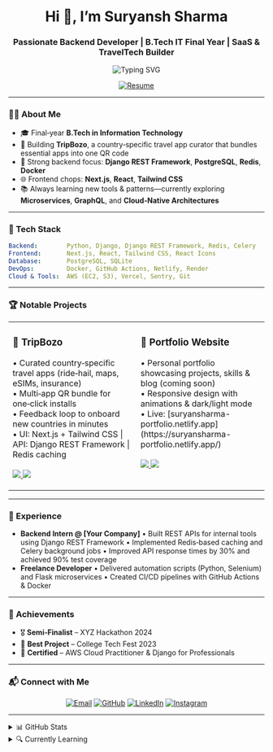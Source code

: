 
<h1 align="center">Hi 👋, I’m Suryansh Sharma</h1>
<h3 align="center">Passionate Backend Developer | B.Tech IT Final Year | SaaS & TravelTech Builder</h3>

<p align="center">
  <img src="https://readme-typing-svg.demolab.com?font=Roboto+Mono&size=24&pause=1000&color=0F2330&background=F7F7F7&width=600&lines=Backend+%7C+Django+%26+DRF+%7C+PostgreSQL;Next.js+%7C+Tailwind+CSS+%7C+React;Always+Learning+%26+Building+!" alt="Typing SVG" />
</p>

<p align="center">
  <a href="https://suryansharma-portfolio.netlify.app/Resume.pdf">
    <img src="https://img.shields.io/badge/📄%20Download%20Resume-007ACC?style=for-the-badge&logo=github&logoColor=white" alt="Resume" />
  </a>
</p>

---

### 👨‍💻 About Me

- 🎓 Final‑year **B.Tech in Information Technology**  
- 🚀 Building **TripBozo**, a country‑specific travel app curator that bundles essential apps into one QR code  
- 🔧 Strong backend focus: **Django REST Framework**, **PostgreSQL**, **Redis**, **Docker**  
- 🌐 Frontend chops: **Next.js**, **React**, **Tailwind CSS**  
- 📚 Always learning new tools & patterns—currently exploring **Microservices**, **GraphQL**, and **Cloud‑Native Architectures**

---

### 🧰 Tech Stack

```yaml
Backend:        Python, Django, Django REST Framework, Redis, Celery
Frontend:       Next.js, React, Tailwind CSS, React Icons
Database:       PostgreSQL, SQLite
DevOps:         Docker, GitHub Actions, Netlify, Render
Cloud & Tools:  AWS (EC2, S3), Vercel, Sentry, Git
````

---

### 🏆 Notable Projects

<table>
  <tr>
    <td width="50%" valign="top">
      <h3>🚀 TripBozo</h3>
      <p>
        • Curated country‑specific travel apps (ride‑hail, maps, eSIMs, insurance)<br>
        • Multi‑app QR bundle for one‑click installs<br>
        • Feedback loop to onboard new countries in minutes<br>
        • UI: Next.js + Tailwind CSS | API: Django REST Framework | Redis caching<br><br>
        <a href="https://github.com/suryansh-it/tripbozo-frontend">
          <img src="https://img.shields.io/github/stars/suryansh-it/tripbozo-frontend?style=social" />
        </a>
        <a href="https://github.com/suryansh-it/tripbozo-frontend">
          <img src="https://img.shields.io/badge/View%20Frontend-171515?style=for-the-badge&logo=github&logoColor=white" />
        </a>
      </p>
    </td>
    <td width="50%" valign="top">
      <h3>💼 Portfolio Website</h3>
      <p>
        • Personal portfolio showcasing projects, skills & blog (coming soon)<br>
        • Responsive design with animations & dark/light mode<br>
        • Live: [suryansharma-portfolio.netlify.app](https://suryansharma-portfolio.netlify.app/)<br><br>
        <a href="https://github.com/suryansh-it/portfolio">
          <img src="https://img.shields.io/github/stars/suryansh-it/portfolio?style=social" />
        </a>
        <a href="https://github.com/suryansh-it/portfolio">
          <img src="https://img.shields.io/badge/View%20Repo-171515?style=for-the-badge&logo=github&logoColor=white" />
        </a>
      </p>
    </td>
  </tr>
</table>

---

### 💼 Experience

* **Backend Intern @ \[Your Company]**
  • Built REST APIs for internal tools using Django REST Framework
  • Implemented Redis‑based caching and Celery background jobs
  • Improved API response times by 30% and achieved 90% test coverage
* **Freelance Developer**
  • Delivered automation scripts (Python, Selenium) and Flask microservices
  • Created CI/CD pipelines with GitHub Actions & Docker

---

### 🥇 Achievements

* 🎖️ **Semi‑Finalist** – XYZ Hackathon 2024
* 🏅 **Best Project** – College Tech Fest 2023
* 📜 **Certified** – AWS Cloud Practitioner & Django for Professionals

---

### 📬 Connect with Me

<p align="center">
  <a href="mailto:suryansharma09@gmail.com"><img src="https://img.shields.io/badge/Email-D14836?style=for-the-badge&logo=gmail&logoColor=white" alt="Email"></a>
  <a href="https://github.com/suryansh-it"><img src="https://img.shields.io/badge/GitHub-100000?style=for-the-badge&logo=github&logoColor=white" alt="GitHub"></a>
  <a href="https://linkedin.com/in/suryansharma"><img src="https://img.shields.io/badge/LinkedIn-0077B5?style=for-the-badge&logo=linkedin&logoColor=white" alt="LinkedIn"></a>
  <a href="https://instagram.com/_suryansharma_"><img src="https://img.shields.io/badge/Instagram-E4405F?style=for-the-badge&logo=instagram&logoColor=white" alt="Instagram"></a>
</p>

---

<details>
  <summary>📊 GitHub Stats</summary>

  <p align="center">
    <img src="https://github-readme-stats.vercel.app/api?username=suryansh-it&show_icons=true&theme=tokyonight&hide_border=true" height="180" />
    <img src="https://github-readme-stats.vercel.app/api/top-langs/?username=suryansh-it&layout=compact&theme=tokyonight&hide_border=true" height="180" />
  </p>

  <p align="center">
    <img src="https://github-readme-streak-stats.herokuapp.com/?user=suryansh-it&theme=dark&hide_border=true" />
  </p>
</details>

<details>
  <summary>🔍 Currently Learning</summary>
  <ul>
    <li>Microservices with Kubernetes & Docker</li>
    <li>GraphQL & Apollo Server</li>
    <li>Event‑Driven Architectures (Kafka, RabbitMQ)</li>
    <li>Advanced Prompt Engineering & LLM Agents</li>
  </ul>
</details>

